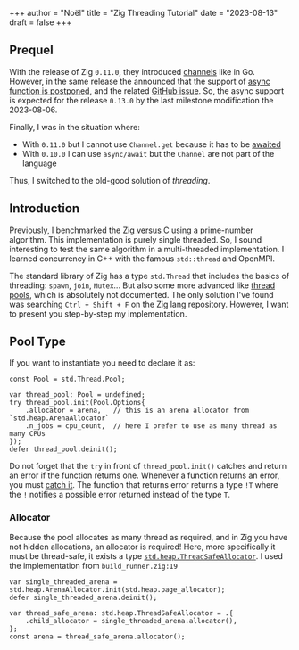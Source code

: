 +++
author = "Noël"
title = "Zig Threading Tutorial"
date = "2023-08-13"
draft = false
+++

## Prequel

With the release of Zig `0.11.0`, they introduced [channels](https://ziglang.org/documentation/0.11.0/std/#A;std:event.Channel)
like in Go. However, in the same release the announced that the support of
[async function is postponed](https://ziglang.org/documentation/0.11.0/#Async-Functions), and the related
[GitHub issue](https://github.com/ziglang/zig/issues/6025). So, the async support is expected for the release `0.13.0` by the
last milestone modification the 2023-08-06.

Finally, I was in the situation where:

* With `0.11.0` but I cannot use `Channel.get` because it has to be [awaited](https://ziglang.org/documentation/0.11.0/std/#A;std:event.Channel.get)
* With `0.10.0` I can use `async/await` but the `Channel` are not part of the language

Thus, I switched to the old-good solution of _threading_.

## Introduction

Previously, I benchmarked the [Zig versus C](https://noelmrtn.fr/posts/zig_and_c/) using a prime-number algorithm. This implementation
is purely single threaded. So, I sound interesting to test the same algorithm in a multi-threaded implementation. I learned concurrency
in C++ with the famous `std::thread` and OpenMPI.

The standard library of Zig has a type `std.Thread` that includes the basics of threading: `spawn`, `join`, `Mutex`... But also some
more advanced like [thread pools](https://ziglang.org/documentation/0.11.0/std/#A;std:Thread.Pool), which is absolutely not documented.
The only solution I've found was searching `Ctrl + Shift + F` on the Zig lang repository. However, I want to present you step-by-step
my implementation.

## Pool Type

If you want to instantiate you need to declare it as:

```zig
const Pool = std.Thread.Pool;

var thread_pool: Pool = undefined;
try thread_pool.init(Pool.Options{
    .allocator = arena,   // this is an arena allocator from `std.heap.ArenaAllocator`
    .n_jobs = cpu_count,  // here I prefer to use as many thread as many CPUs
});
defer thread_pool.deinit();
```

Do not forget that the `try` in front of `thread_pool.init()` catches and return an error
if the function returns one. Whenever a function returns an error, you must [catch it](https://ziglearn.org/chapter-1/#errors).
The function that returns error returns a type `!T` where the `!` notifies a possible error returned instead of the type `T`.

### Allocator

Because the pool allocates as many thread as required, and in Zig you have not hidden allocations, an allocator is required!
Here, more specifically it must be thread-safe, it exists a type [`std.heap.ThreadSafeAllocator`](https://ziglang.org/documentation/0.11.0/std/#A;std:heap.ThreadSafeAllocator). I used the implementation from `build_runner.zig:19`

```zig
var single_threaded_arena = std.heap.ArenaAllocator.init(std.heap.page_allocator);
defer single_threaded_arena.deinit();

var thread_safe_arena: std.heap.ThreadSafeAllocator = .{
    .child_allocator = single_threaded_arena.allocator(),
};
const arena = thread_safe_arena.allocator();
```
